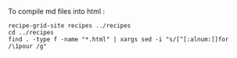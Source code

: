 To compile md files into html :

    recipe-grid-site recipes ../recipes
    cd ../recipes
    find . -type f -name "*.html" | xargs sed -i "s/[^[:alnum:]]for /\1pour /g"
